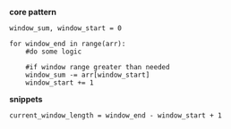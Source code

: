 **core pattern**

``` 
window_sum, window_start = 0

for window_end in range(arr):
    #do some logic
    
    #if window range greater than needed
    window_sum -= arr[window_start]
    window_start += 1
```    

**snippets**

``` 
current_window_length = window_end - window_start + 1
``` 
